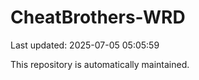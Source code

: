 # CheatBrothers-WRD

Last updated: 2025-07-05 05:05:59

This repository is automatically maintained.
